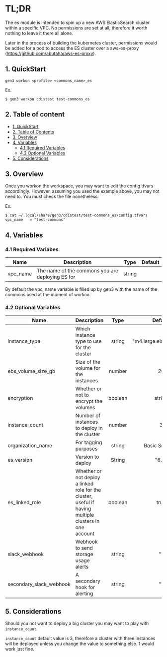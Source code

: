 # TL;DR

The es module is intended to spin up a new AWS ElasticSearch cluster within a specific VPC. No permissions are set at all, therefore it worth nothing to leave it there all alone.

Later in the process of building the kubernetes cluster, permissions would be added for a pod to access the ES cluster over a aws-es-proxy (https://github.com/abutaha/aws-es-proxy).


## 1. QuickStart

```
gen3 workon <profile> <commons_name>_es
```

Ex.
```
$ gen3 workon cdistest test-commons_es
```

## 2. Table of content

- [1. QuickStart](#1-quickstart)
- [2. Table of Contents](#2-table-of-contents)
- [3. Overview](#3-overview)
- [4. Variables](#4-variables)
  - [4.1 Required Variables](#41-required-variables)
  - [4.2 Optional Variables](#42-optional-variables)
- [5. Considerations](#5-considerations)



## 3. Overview

Once you workon the workspace, you may want to edit the config.tfvars accordingly. However, assuming you used the example above, you may not need to. You must check the file nonetheless.

Ex.
```
$ cat ~/.local/share/gen3/cdistest/test-commons_es/config.tfvars
vpc_name   = "test-commons"
```

## 4. Variables

### 4.1 Required Variabes

| Name | Description | Type | Default |
|------|-------------|:----:|:-----:|
| vpc_name | The name of the commons you are deploying ES for | string | |


By default the vpc_name variable is filled up by gen3 with the name of the commons used at the moment of workon.


### 4.2 Optional Variables

| Name | Description | Type | Default |
|------|-------------|:----:|:-----:|
| instance_type | Which instance type to use for the cluster | string | "m4.large.elasticsearch" |
| ebs_volume_size_gb | Size of the volume for the instances | number | 20 |
| encryption | Whether or not to encrypt the volumes | boolean | string | "true" |
| instance_count | Number of instances to deploy in the cluster | number | 3 |
| organization_name | For tagging purposes | string | Basic Services |
| es_version | Version to deploy | String | "6.8" | 
| es_linked_role | Whether or not deploy a linked role for the cluster, useful if having multiple clusters in one account | boolean | true |
| slack_webhook | Webhook to send storage usage alerts | string | "" |
| secondary_slack_webhook | A secondary hook for alerting | string | "" |



## 5. Considerations

Should you not want to deploy a big cluster you may want to play with `instance_count`.

`instance_count` default value is 3, therefore a cluster with three instances will be deployed unless you change the value to something else. 1 would work just fine.

